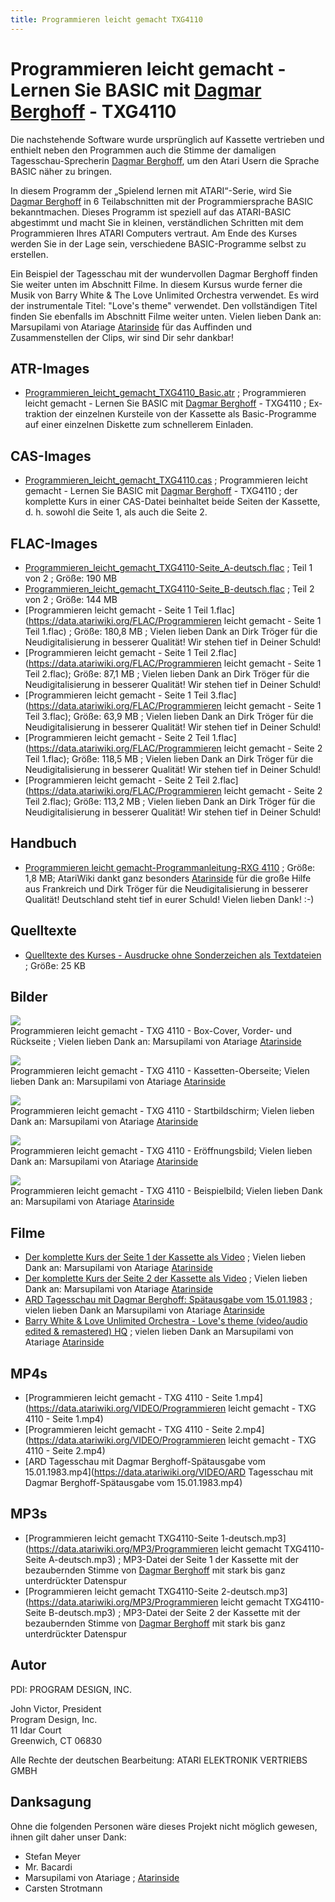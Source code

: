```yaml
---
title: Programmieren leicht gemacht TXG4110
---
```

# Programmieren leicht gemacht - Lernen Sie BASIC mit [Dagmar Berghoff](https://de.wikipedia.org/wiki/Dagmar_Berghoff) - TXG4110  
  
  
  
Die nachstehende Software wurde ursprünglich auf Kassette vertrieben und enthielt neben den Programmen auch die Stimme der damaligen Tagesschau-Sprecherin [Dagmar Berghoff](https://de.wikipedia.org/wiki/Dagmar_Berghoff), um den Atari Usern die Sprache BASIC näher zu bringen.  
  
In diesem Programm der „Spielend lernen mit ATARI“-Serie, wird Sie [Dagmar Berghoff](https://de.wikipedia.org/wiki/Dagmar_Berghoff) in 6 Teilabschnitten mit der Programmiersprache BASIC bekanntmachen. Dieses Programm ist speziell auf das ATARI-BASIC abgestimmt und macht Sie in kleinen, verständlichen Schritten mit dem Programmieren Ihres ATARI Computers vertraut. Am Ende des Kurses werden Sie in der Lage sein, verschiedene BASIC-Programme selbst zu erstellen.  
  
Ein Beispiel der Tagesschau mit der wundervollen Dagmar Berghoff finden Sie weiter unten im Abschnitt Filme. In diesem Kursus wurde ferner die Musik von Barry White & The Love Unlimited Orchestra verwendet. Es wird der instrumentale Titel: "Love's theme" verwendet. Den vollständigen Titel finden Sie ebenfalls im Abschnitt Filme weiter unten. Vielen lieben Dank an: Marsupilami von Atariage [Atarinside](https://atarinside.dyndns.org/blog/index.php/atari-deutschland/) für das Auffinden und Zusammenstellen der Clips, wir sind Dir sehr dankbar!  
  
## ATR-Images  
- [Programmieren_leicht_gemacht_TXG4110_Basic.atr](attachments/Programmieren_leicht_gemacht_TXG4110_Basic.atr) ; Programmieren leicht gemacht - Lernen Sie BASIC mit [Dagmar Berghoff](https://de.wikipedia.org/wiki/Dagmar_Berghoff) - TXG4110 ; Ex­trak­ti­on der einzelnen Kursteile von der Kassette als Basic-Programme auf einer einzelnen Diskette zum schnellerem Einladen.  
  
## CAS-Images  
- [Programmieren_leicht_gemacht_TXG4110.cas](attachments/Programmieren_leicht_gemacht_TXG4110.cas) ; Programmieren leicht gemacht - Lernen Sie BASIC mit [Dagmar Berghoff](https://de.wikipedia.org/wiki/Dagmar_Berghoff) - TXG4110 ; der komplette Kurs in einer CAS-Datei beinhaltet beide Seiten der Kassette, d. h. sowohl die Seite 1, als auch die Seite 2.  
  
## FLAC-Images  
- [Programmieren_leicht_gemacht_TXG4110-Seite_A-deutsch.flac](attachments/Programmieren_leicht_gemacht_TXG4110-Seite_A-deutsch.flac) ; Teil 1 von 2 ; Größe: 190 MB  
- [Programmieren_leicht_gemacht_TXG4110-Seite_B-deutsch.flac](attachments/Programmieren_leicht_gemacht_TXG4110-Seite_B-deutsch.flac) ; Teil 2 von 2 ; Größe: 144 MB  
- [Programmieren leicht gemacht -  Seite 1 Teil 1.flac](https://data.atariwiki.org/FLAC/Programmieren leicht gemacht -  Seite 1 Teil 1.flac) ; Größe: 180,8 MB ; Vielen lieben Dank an Dirk Tröger für die Neudigitalisierung in besserer Qualität! Wir stehen tief in Deiner Schuld!  
- [Programmieren leicht gemacht -  Seite 1 Teil 2.flac](https://data.atariwiki.org/FLAC/Programmieren leicht gemacht -  Seite 1 Teil 2.flac); Größe: 87,1 MB ; Vielen lieben Dank an Dirk Tröger für die Neudigitalisierung in besserer Qualität! Wir stehen tief in Deiner Schuld!  
- [Programmieren leicht gemacht -  Seite 1 Teil 3.flac](https://data.atariwiki.org/FLAC/Programmieren leicht gemacht -  Seite 1 Teil 3.flac); Größe: 63,9 MB ; Vielen lieben Dank an Dirk Tröger für die Neudigitalisierung in besserer Qualität! Wir stehen tief in Deiner Schuld!  
- [Programmieren leicht gemacht -  Seite 2 Teil 1.flac](https://data.atariwiki.org/FLAC/Programmieren leicht gemacht -  Seite 2 Teil 1.flac); Größe: 118,5 MB ; Vielen lieben Dank an Dirk Tröger für die Neudigitalisierung in besserer Qualität! Wir stehen tief in Deiner Schuld!  
- [Programmieren leicht gemacht -  Seite 2 Teil 2.flac](https://data.atariwiki.org/FLAC/Programmieren leicht gemacht -  Seite 2 Teil 2.flac); Größe: 113,2 MB ; Vielen lieben Dank an Dirk Tröger für die Neudigitalisierung in besserer Qualität! Wir stehen tief in Deiner Schuld!  
  
## Handbuch  
- [Programmieren leicht gemacht-Programmanleitung-RXG 4110](attachments/Programmieren_leicht_gemacht-Programmanleitung-RXG_4110.pdf) ; Größe: 1,8 MB; AtariWiki dankt ganz besonders [Atarinside](https://atarinside.dyndns.org/blog/index.php/atari-deutschland/) für die große Hilfe aus Frankreich und Dirk Tröger für die Neudigitalisierung in besserer Qualität! Deutschland steht tief in eurer Schuld! Vielen lieben Dank! :-)  
  
## Quelltexte  
- [Quelltexte des Kurses - Ausdrucke ohne Sonderzeichen als Textdateien](attachments/Quelltexte.zip) ; Größe: 25 KB  
  
## Bilder  
![](attachments/Programmieren+leicht+gemacht+-+Box+-+TXG+4110+-+Cover.jpg)  
Programmieren leicht gemacht - TXG 4110 - Box-Cover, Vorder- und Rückseite ; Vielen lieben Dank an: Marsupilami von Atariage [Atarinside](https://atarinside.dyndns.org/blog/index.php/atari-deutschland/)  
  
![](attachments/Programmieren+leicht+gemacht+-+TXG+4110+-+Kassette.jpg)  
Programmieren leicht gemacht - TXG 4110 - Kassetten-Oberseite; Vielen lieben Dank an: Marsupilami von Atariage [Atarinside](https://atarinside.dyndns.org/blog/index.php/atari-deutschland/)  
  
![](attachments/Startbildschirm.jpg)  
Programmieren leicht gemacht - TXG 4110 - Startbildschirm; Vielen lieben Dank an: Marsupilami von Atariage [Atarinside](https://atarinside.dyndns.org/blog/index.php/atari-deutschland/)  
  
![](attachments/Erstes+Bild.jpg)  
Programmieren leicht gemacht - TXG 4110 - Eröffnungsbild; Vielen lieben Dank an: Marsupilami von Atariage [Atarinside](https://atarinside.dyndns.org/blog/index.php/atari-deutschland/)  
  
![](attachments/Beispiel.jpg)  
Programmieren leicht gemacht - TXG 4110 - Beispielbild; Vielen lieben Dank an: Marsupilami von Atariage [Atarinside](https://atarinside.dyndns.org/blog/index.php/atari-deutschland/)  
  
## Filme  
- [Der komplette Kurs der Seite 1 der Kassette als Video](https://www.dailymotion.com/video/x4tmtmp) ; Vielen lieben Dank an: Marsupilami von Atariage [Atarinside](https://atarinside.dyndns.org/blog/index.php/atari-deutschland/)  
- [Der komplette Kurs der Seite 2 der Kassette als Video](https://www.youtube.com/watch?time_continue=6&v=z8iZCYltsNY&feature=emb_logo) ; Vielen lieben Dank an: Marsupilami von Atariage [Atarinside](https://atarinside.dyndns.org/blog/index.php/atari-deutschland/)  
- [ARD Tagesschau mit Dagmar Berghoff: Spätausgabe vom 15.01.1983](https://www.youtube.com/watch?time_continue=4&v=K0Gvq9vvODc&feature=emb_logo) ; vielen lieben Dank an Marsupilami von Atariage [Atarinside](https://atarinside.dyndns.org/blog/index.php/atari-deutschland/)  
- [Barry White & Love Unlimited Orchestra - Love's theme (video/audio edited & remastered) HQ](https://www.youtube.com/watch?time_continue=1&v=Fz1eXWUzcRU&feature=emb_logo) ; vielen lieben Dank an Marsupilami von Atariage [Atarinside](https://atarinside.dyndns.org/blog/index.php/atari-deutschland/)  
  
## MP4s  
- [Programmieren leicht gemacht - TXG 4110 - Seite 1.mp4](https://data.atariwiki.org/VIDEO/Programmieren leicht gemacht - TXG 4110 - Seite 1.mp4)  
- [Programmieren leicht gemacht - TXG 4110 - Seite 2.mp4](https://data.atariwiki.org/VIDEO/Programmieren leicht gemacht - TXG 4110 - Seite 2.mp4)  
- [ARD Tagesschau mit Dagmar Berghoff-Spätausgabe vom 15.01.1983.mp4](https://data.atariwiki.org/VIDEO/ARD Tagesschau mit Dagmar Berghoff-Spätausgabe vom 15.01.1983.mp4)  
  
## MP3s  
- [Programmieren leicht gemacht TXG4110-Seite 1-deutsch.mp3](https://data.atariwiki.org/MP3/Programmieren leicht gemacht TXG4110-Seite A-deutsch.mp3) ; MP3-Datei der Seite 1 der Kassette mit der bezaubernden Stimme von [Dagmar Berghoff](https://de.wikipedia.org/wiki/Dagmar_Berghoff) mit stark bis ganz unterdrückter Datenspur  
- [Programmieren leicht gemacht TXG4110-Seite 2-deutsch.mp3](https://data.atariwiki.org/MP3/Programmieren leicht gemacht TXG4110-Seite B-deutsch.mp3) ; MP3-Datei der Seite 2 der Kassette mit der bezaubernden Stimme von [Dagmar Berghoff](https://de.wikipedia.org/wiki/Dagmar_Berghoff) mit stark bis ganz unterdrückter Datenspur  
  
## Autor  
  
PDI: PROGRAM DESIGN, INC.  
  
John Victor, President  
Program Design, Inc.  
11 Idar Court  
Greenwich, CT 06830  
  
Alle Rechte der deutschen Bearbeitung: ATARI ELEKTRONIK VERTRIEBS GMBH  
  
## Danksagung  
  
Ohne die folgenden Personen wäre dieses Projekt nicht möglich gewesen, ihnen gilt daher unser Dank:  
  
- Stefan Meyer  
- Mr. Bacardi  
- Marsupilami von Atariage ; [Atarinside](https://atarinside.dyndns.org/blog/index.php/atari-deutschland/)  
- Carsten Strotmann  

